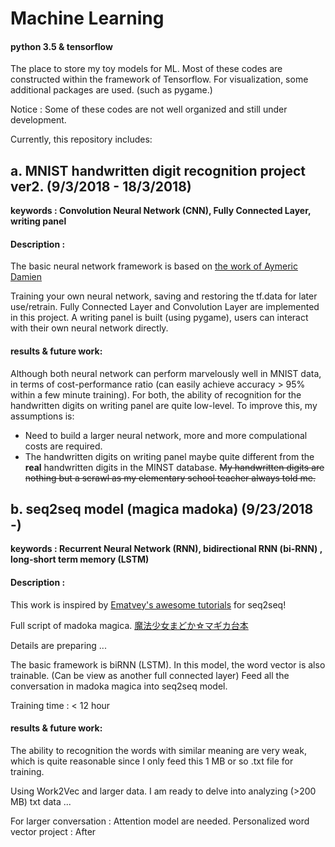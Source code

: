# Machine Learning 
#### python 3.5 & tensorflow
The place to store my toy models for ML. 
Most of these codes are constructed within the framework of Tensorflow.
For visualization, some additional packages are used. (such as pygame.) 

Notice : Some of these codes are not well organized and still under development.

Currently, this repository includes:


## a. MNIST handwritten digit recognition project ver2.  (9/3/2018 - 18/3/2018)

**keywords : Convolution Neural Network (CNN), Fully Connected Layer, writing panel**

#### Description : 

The basic neural network framework is based on [the work of Aymeric Damien](https://github.com/aymericdamien/TensorFlow-Examples/)

Training your own neural network, saving and restoring the tf.data for later use/retrain.
Fully Connected Layer and Convolution Layer are implemented in this project.
A writing panel is built (using pygame), users can interact with their own neural network directly. 

#### results & future work: 

Although both neural network can perform marvelously well in MNIST data, in terms of cost-performance ratio
(can easily achieve accuracy > 95% within a few minute training).
For both, the ability of recognition for the handwritten digits on writing panel are quite low-level.
To improve this, my assumptions is:
- Need to build a larger neural network, more and more compulational costs are required.
- The handwritten digits on writing panel maybe quite different from the **real** handwritten digits in the MINST database. 
~~My handwritten digits are nothing but a scrawl as my elementary school teacher always told me.~~



## b. seq2seq model (magica madoka)   (9/23/2018 -)

**keywords : Recurrent Neural Network (RNN), bidirectional RNN (bi-RNN) , long-short term memory (LSTM)**

#### Description : 

This work is inspired by [Ematvey's awesome tutorials](https://github.com/ematvey/tensorflow-seq2seq-tutorials) for seq2seq!

Full script of madoka magica. 
[魔法少女まどか☆マギカ台本](https://www22.atwiki.jp/madoka-magica/pages/83.html)

Details are preparing ...

The basic framework is biRNN (LSTM).
In this model, the word vector is also trainable.  (Can be view as another full connected layer)
Feed all the conversation in madoka magica into seq2seq model.

Training time : < 12 hour 

#### results & future work: 

The ability to recognition the words with similar meaning are very weak, which is quite reasonable since I only feed this 1 MB or so .txt file for training.

Using Work2Vec and larger data.
I am ready to delve into analyzing  (>200 MB) txt data  ...

For larger conversation : Attention model are needed.
Personalized word vector project : After 
